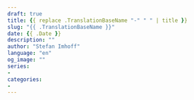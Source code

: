 ```yaml
---
draft: true
title: {{ replace .TranslationBaseName "-" " " | title }}
slug: "{{ .TranslationBaseName }}"
date: {{ .Date }}
description: ""
author: "Stefan Imhoff"
language: "en"
og_image: ""
series:
-
categories:
-
---
```

